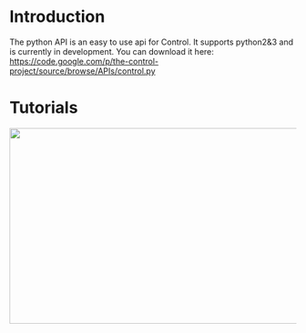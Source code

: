 # Introduction #

The python API is an easy to use api for Control. It supports python2&3 and is currently in development. You can download it here:
https://code.google.com/p/the-control-project/source/browse/APIs/control.py


# Tutorials #

<a href='http://www.youtube.com/watch?feature=player_embedded&v=KIf24iF3l28' target='_blank'><img src='http://img.youtube.com/vi/KIf24iF3l28/0.jpg' width='720px' height=344 /></a>